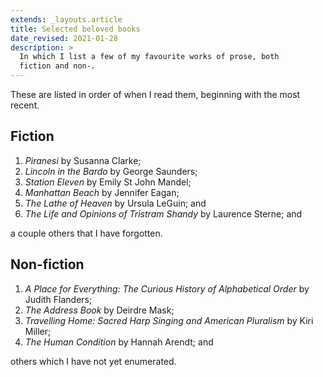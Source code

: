 ```yaml
---
extends: _layouts.article
title: Selected beloved books
date_revised: 2021-01-28
description: >
  In which I list a few of my favourite works of prose, both
  fiction and non-.
---
```


These are listed in order of when I read them, beginning with the most
recent.

## Fiction

1. <cite>Piranesi</cite> by Susanna Clarke;
2. <cite>Lincoln in the Bardo</cite> by George Saunders;
3. <cite>Station Eleven</cite> by Emily St John Mandel;
4. <cite>Manhattan Beach</cite> by Jennifer Eagan;
5. <cite>The Lathe of Heaven</cite> by Ursula LeGuin; and
6. <cite>The Life and Opinions of Tristram Shandy</cite> by Laurence Sterne; and

a couple others that I have forgotten.

## Non-fiction

1. <cite>A Place for Everything: The Curious History of Alphabetical
   Order</cite> by Judith Flanders;
2. <cite>The Address Book</cite> by Deirdre Mask;
3. <cite>Travelling Home: Sacred Harp Singing and American
   Pluralism</cite> by Kiri Miller;
4. <cite>The Human Condition</cite> by Hannah Arendt; and

others which I have not yet enumerated.
